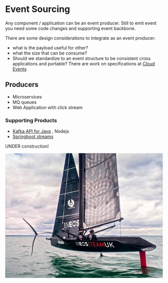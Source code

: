 # Event Sourcing

Any component / application can be an event producer. Still to emit event you need some code changes and supporting event backbone.

There are some design considerations to integrate as an event producer:
* what is the payload useful for other?
* what the size that can be consume?
* Should we standardize to an event structure to be consistent cross applications and portable? There are work on specifications at [Cloud Events](https://cloudevents.io/)

## Producers
* Microservices
* MQ queues
* Web Application with click stream

### Supporting Products
* [Kafka API for Java]() , Nodejs
* [Springboot streams]()


UNDER construction!

![](../under-construction.png)
